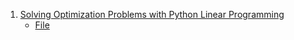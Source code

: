 1. [Solving Optimization Problems with Python Linear Programming](https://youtu.be/ufYtueq2DCw)
    - [File](./PyFile/Solving_Optimization_Problems_with_LP.ipynb)